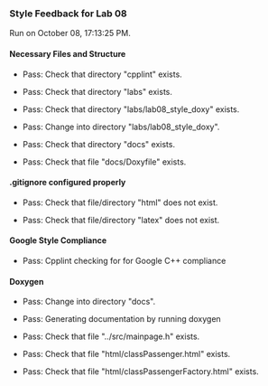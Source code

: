 ### Style Feedback for Lab 08

Run on October 08, 17:13:25 PM.


#### Necessary Files and Structure

+ Pass: Check that directory "cpplint" exists.

+ Pass: Check that directory "labs" exists.

+ Pass: Check that directory "labs/lab08_style_doxy" exists.

+ Pass: Change into directory "labs/lab08_style_doxy".

+ Pass: Check that directory "docs" exists.

+ Pass: Check that file "docs/Doxyfile" exists.


#### .gitignore configured properly

+ Pass: Check that file/directory "html" does not exist.

+ Pass: Check that file/directory "latex" does not exist.


#### Google Style Compliance

+ Pass: Cpplint checking for for Google C++ compliance


#### Doxygen

+ Pass: Change into directory "docs".

+ Pass: Generating documentation by running doxygen

+ Pass: Check that file "../src/mainpage.h" exists.

+ Pass: Check that file "html/classPassenger.html" exists.

+ Pass: Check that file "html/classPassengerFactory.html" exists.


